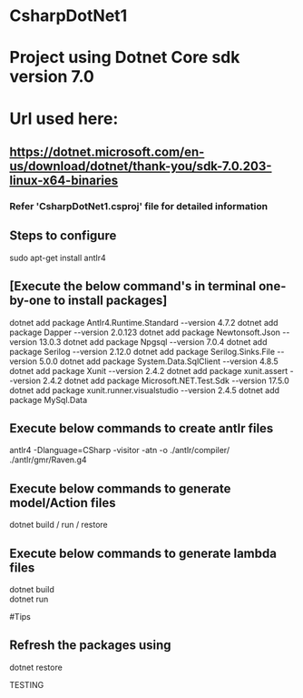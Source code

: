 # CsharpDotNet1
# Project using Dotnet Core sdk version 7.0

# Url used here:  
## https://dotnet.microsoft.com/en-us/download/dotnet/thank-you/sdk-7.0.203-linux-x64-binaries

### Refer 'CsharpDotNet1.csproj' file for detailed information


## Steps to configure 
sudo apt-get install antlr4

## [Execute the below command's in terminal one-by-one to install packages]
dotnet add package Antlr4.Runtime.Standard --version 4.7.2
dotnet add package Dapper --version 2.0.123
dotnet add package Newtonsoft.Json --version 13.0.3
dotnet add package Npgsql --version 7.0.4
dotnet add package Serilog --version 2.12.0
dotnet add package Serilog.Sinks.File --version 5.0.0
dotnet add package System.Data.SqlClient --version 4.8.5
dotnet add package Xunit --version 2.4.2
dotnet add package xunit.assert --version 2.4.2
dotnet add package Microsoft.NET.Test.Sdk --version 17.5.0
dotnet add package xunit.runner.visualstudio --version 2.4.5
dotnet add package MySql.Data


## Execute below commands to create antlr files
antlr4 -Dlanguage=CSharp -visitor -atn -o ./antlr/compiler/ ./antlr/gmr/Raven.g4


## Execute below commands to generate model/Action files
dotnet build /  run / restore

## Execute below commands to generate lambda files
dotnet build   
dotnet run 

#Tips
## Refresh the packages using
dotnet restore

TESTING
